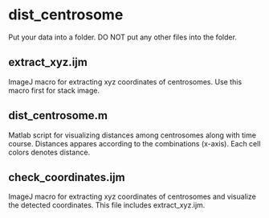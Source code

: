 # dist_centrosome

Put your data into a folder. DO NOT put any other files into the folder.

## extract_xyz.ijm

ImageJ macro for extracting xyz coordinates of centrosomes.
Use this macro first for stack image.

## dist_centrosome.m

Matlab script for visualizing distances among centrosomes along with time course.
Distances appares according to the combinations (x-axis).
Each cell colors denotes distance.

## check_coordinates.ijm

ImageJ macro for extracting xyz coordinates of centrosomes and visualize the detected coordinates.  This file includes extract_xyz.ijm.

